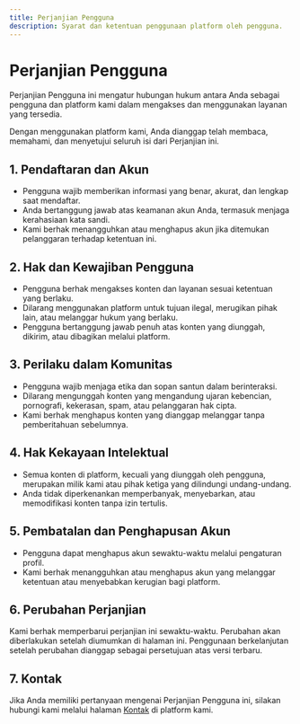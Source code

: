 ```yaml
---
title: Perjanjian Pengguna
description: Syarat dan ketentuan penggunaan platform oleh pengguna.
---
```


# Perjanjian Pengguna

Perjanjian Pengguna ini mengatur hubungan hukum antara Anda sebagai pengguna dan platform kami dalam mengakses dan menggunakan layanan yang tersedia.

Dengan menggunakan platform kami, Anda dianggap telah membaca, memahami, dan menyetujui seluruh isi dari Perjanjian ini.

## 1. Pendaftaran dan Akun

- Pengguna wajib memberikan informasi yang benar, akurat, dan lengkap saat mendaftar.
- Anda bertanggung jawab atas keamanan akun Anda, termasuk menjaga kerahasiaan kata sandi.
- Kami berhak menangguhkan atau menghapus akun jika ditemukan pelanggaran terhadap ketentuan ini.

## 2. Hak dan Kewajiban Pengguna

- Pengguna berhak mengakses konten dan layanan sesuai ketentuan yang berlaku.
- Dilarang menggunakan platform untuk tujuan ilegal, merugikan pihak lain, atau melanggar hukum yang berlaku.
- Pengguna bertanggung jawab penuh atas konten yang diunggah, dikirim, atau dibagikan melalui platform.

## 3. Perilaku dalam Komunitas

- Pengguna wajib menjaga etika dan sopan santun dalam berinteraksi.
- Dilarang mengunggah konten yang mengandung ujaran kebencian, pornografi, kekerasan, spam, atau pelanggaran hak cipta.
- Kami berhak menghapus konten yang dianggap melanggar tanpa pemberitahuan sebelumnya.

## 4. Hak Kekayaan Intelektual

- Semua konten di platform, kecuali yang diunggah oleh pengguna, merupakan milik kami atau pihak ketiga yang dilindungi undang-undang.
- Anda tidak diperkenankan memperbanyak, menyebarkan, atau memodifikasi konten tanpa izin tertulis.

## 5. Pembatalan dan Penghapusan Akun

- Pengguna dapat menghapus akun sewaktu-waktu melalui pengaturan profil.
- Kami berhak menangguhkan atau menghapus akun yang melanggar ketentuan atau menyebabkan kerugian bagi platform.

## 6. Perubahan Perjanjian

Kami berhak memperbarui perjanjian ini sewaktu-waktu. Perubahan akan diberlakukan setelah diumumkan di halaman ini. Penggunaan berkelanjutan setelah perubahan dianggap sebagai persetujuan atas versi terbaru.

## 7. Kontak

Jika Anda memiliki pertanyaan mengenai Perjanjian Pengguna ini, silakan hubungi kami melalui halaman [Kontak](/hubungi-kami) di platform kami.
